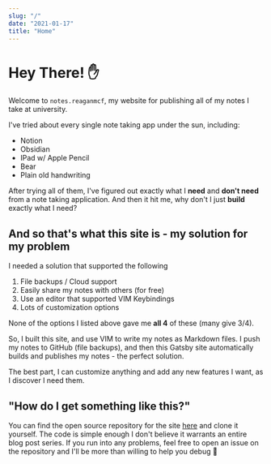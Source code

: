 ```yaml
---
slug: "/"
date: "2021-01-17"
title: "Home"
---
```


# Hey There! ✋

Welcome to `notes.reaganmcf`, my website for publishing all of my notes I take at university.

I've tried about every single note taking app under the sun, including:

- Notion
- Obsidian
- IPad w/ Apple Pencil
- Bear
- Plain old handwriting

After trying all of them, I've figured out exactly what I **need** and **don't need** from a note taking application. And then it hit me, why don't I just **build** exactly what I need?

## And so that's what this site is - my solution for my problem

I needed a solution that supported the following

1. File backups / Cloud support
2. Easily share my notes with others (for free)
3. Use an editor that supported VIM Keybindings
4. Lots of customization options

None of the options I listed above gave me **all 4** of these (many give 3/4).

So, I built this site, and use VIM to write my notes as Markdown files. I push my notes to GitHub (file backups), and then this Gatsby site automatically builds and publishes my notes - the perfect solution.

The best part, I can customize anything and add any new features I want, as I discover I need them.

## "How do I get something like this?"

You can find the open source repository for the site [here](https://github.com/reaganmcf/notes.reaganmcf) and clone it yourself. The code is simple enough I don't believe it warrants an entire blog post series. If you run into any problems, feel free to open an issue on the repository and I'll be more than willing to help you debug 🙂
